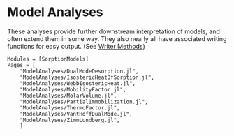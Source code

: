 # Model Analyses

These analyses provide further downstream interpretation of models, and often extend them in some way. 
They also nearly all have associated writing functions for easy output. (See [Writer Methods](@ref))


```@autodocs 
Modules = [SorptionModels]
Pages = [
    "ModelAnalyses/DualModeDesorption.jl",
    "ModelAnalyses/IsostericHeatOfSorption.jl",
    "ModelAnalyses/WebbIsostericHeat.jl",
    "ModelAnalyses/MobilityFactor.jl",
    "ModelAnalyses/MolarVolume.jl",
    "ModelAnalyses/PartialImmobilization.jl",
    "ModelAnalyses/ThermoFactor.jl",
    "ModelAnalyses/VantHoffDualMode.jl", 
    "ModelAnalyses/ZimmLundberg.jl",
    ]
```